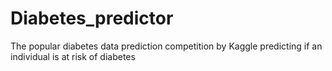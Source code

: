 # Diabetes_predictor
The popular diabetes data prediction competition by Kaggle predicting if an individual is at risk of diabetes

